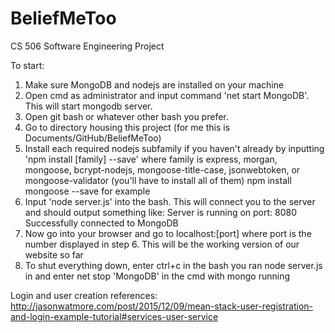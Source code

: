 # BeliefMeToo
CS 506 Software Engineering Project

To start:
1. Make sure MongoDB and nodejs are installed on your machine
2. Open cmd as administrator and input command 'net start MongoDB'. This will start mongodb server.
3. Open git bash or whatever other bash you prefer.
4. Go to directory housing this project (for me this is Documents/GitHub/BeliefMeToo)
5. Install each required nodejs subfamily if you haven't already by inputting 'npm install [family] --save'
   where family is express, morgan, mongoose, bcrypt-nodejs, mongoose-title-case, jsonwebtoken, or mongoose-validator
   (you'll have to install all of them) npm install mongoose --save for example
6. Input 'node server.js' into the bash. This will connect you to the server and should output something like:
   Server is running on port: 8080
   Successfully connected to MongoDB
7. Now go into your browser and go to localhost:[port] where port is the number displayed in step 6. This will be
   the working version of our website so far
8. To shut everything down, enter ctrl+c in the bash you ran node server.js in and enter net stop 'MongoDB' in the cmd
   with mongo running


Login and user creation references:
http://jasonwatmore.com/post/2015/12/09/mean-stack-user-registration-and-login-example-tutorial#services-user-service
